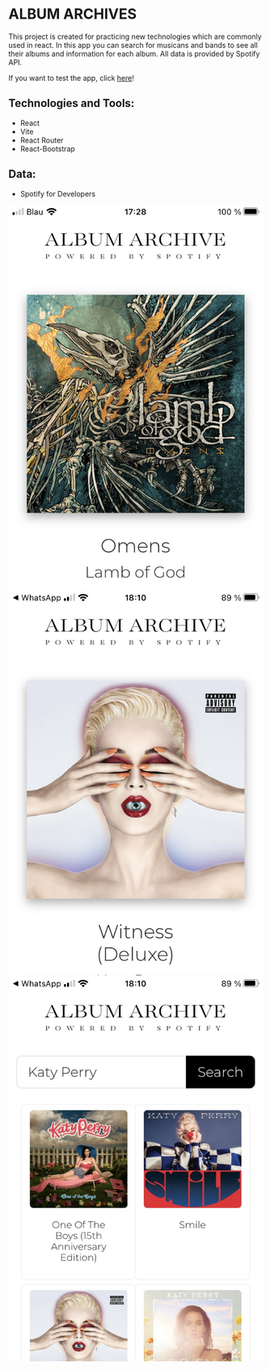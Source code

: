 # ALBUM ARCHIVES

This project is created for practicing new technologies which are commonly used in react. In this app you can search for musicans and bands to see all their albums and information for each album. All data is provided by Spotify API.

If you want to test the app, click [here](https://ruben-leon.github.io/spa-final-project_ruben-leon/)!

## Technologies and Tools:

-   React
-   Vite
-   React Router
-   React-Bootstrap

## Data:

-   Spotify for Developers

![alt text](./images-for-readme/IMG_5191.jpg)
![alt text](./images-for-readme/IMG_5196.jpg)
![alt text](./images-for-readme/IMG_5195.jpg)
